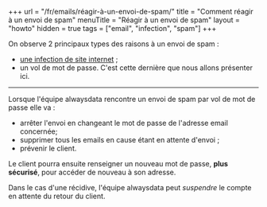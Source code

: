 +++
url = "/fr/emails/réagir-à-un-envoi-de-spam/"
title = "Comment réagir à un envoi de spam"
menuTitle = "Réagir à un envoi de spam"
layout = "howto"
hidden = true
tags = ["email", "infection", "spam"]
+++

On observe 2 principaux types des raisons à un envoi de spam :

- [une infection de site internet]() ;
- un vol de mot de passe. C'est cette dernière que nous allons présenter ici.

----

Lorsque l'équipe alwaysdata rencontre un envoi de spam par vol de mot de passe elle va :

- arrêter l'envoi en changeant le mot de passe de l'adresse email concernée;
- supprimer tous les emails en cause étant en attente d'envoi ;
- prévenir le client.

Le client pourra ensuite renseigner un nouveau mot de passe, **plus sécurisé**, pour accéder de nouveau à son adresse.

Dans le cas d'une récidive, l'équipe alwaysdata peut _suspendre_ le compte en attente du retour du client.

